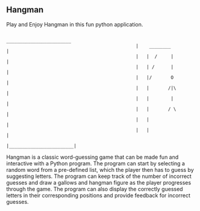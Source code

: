 ## Hangman

Play and Enjoy Hangman in this fun python application.

                                                     ________________________
                                                    |    ________            |
                                                    |   |  /     |           |
                                                    |   | /      |           |
                                                    |   |/       O           |
                                                    |   |       /|\          |
                                                    |   |        |           |
                                                    |   |       / \          |
                                                    |   |                    |
                                                    |   |                    |
                                                    |________________________|
                                                    
Hangman is a classic word-guessing game that can be made fun and interactive with a Python program. The program can start by selecting a random word from a pre-defined list, which the player then has to guess by suggesting letters. The program can keep track of the number of incorrect guesses and draw a gallows and hangman figure as the player progresses through the game. The program can also display the correctly guessed letters in their corresponding positions and provide feedback for incorrect guesses.                                                    
